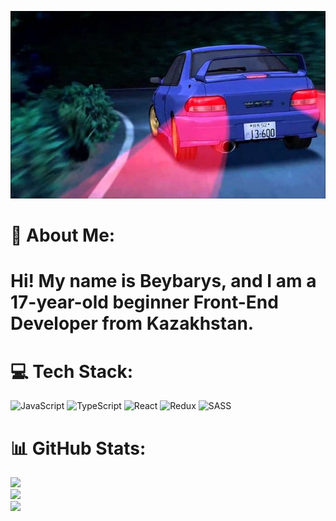 <p align="center">
  <img src="/assets/header.jpg" alt="Header" width="1000" height="300" />
</p>

# 💫 About Me:

# Hi! My name is **Beybarys**, and I am a **17-year-old beginner Front-End Developer** from Kazakhstan.

# 💻 Tech Stack:

![JavaScript](https://img.shields.io/badge/javascript-%23323330.svg?style=flat&logo=javascript&logoColor=%23F7DF1E) ![TypeScript](https://img.shields.io/badge/typescript-%23007ACC.svg?style=flat&logo=typescript&logoColor=white) ![React](https://img.shields.io/badge/react-%2320232a.svg?style=flat&logo=react&logoColor=%2361DAFB) ![Redux](https://img.shields.io/badge/redux-%23593d88.svg?style=flat&logo=redux&logoColor=white) ![SASS](https://img.shields.io/badge/SASS-hotpink.svg?style=flat&logo=SASS&logoColor=white)

# 📊 GitHub Stats:

![](https://github-readme-stats.vercel.app/api?username=lackoftalentt&theme=shadow_blue&hide_border=false&include_all_commits=true&count_private=true)<br/>
![](https://github-readme-streak-stats.herokuapp.com/?user=lackoftalentt&theme=shadow_blue&hide_border=false)<br/>
![](https://github-readme-stats.vercel.app/api/top-langs/?username=lackoftalentt&theme=shadow_blue&hide_border=false&include_all_commits=true&count_private=true&layout=compact)
